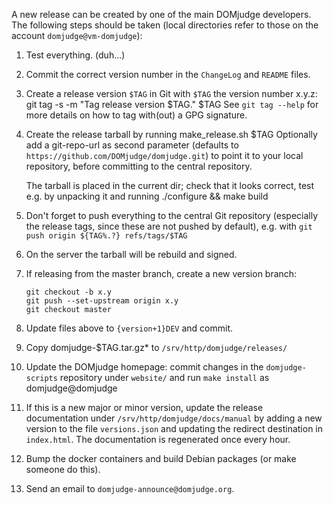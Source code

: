 A new release can be created by one of the main DOMjudge developers.
The following steps should be taken (local directories refer to those
on the account `domjudge@vm-domjudge`):

 1. Test everything. (duh...)
 1. Commit the correct version number in the `ChangeLog` and `README` files.
 1. Create a release version `$TAG` in Git with `$TAG` the version number
    x.y.z:
        git tag -s -m "Tag release version $TAG." $TAG
    See `git tag --help` for more details on how to tag with(out) a
    GPG signature.
 1. Create the release tarball by running
        make_release.sh $TAG
    Optionally add a git-repo-url as second parameter (defaults to
    `https://github.com/DOMjudge/domjudge.git`) to point it to your local
    repository, before committing to the central repository.

    The tarball is placed in the current dir; check that it looks correct,
    test e.g. by unpacking it and running
        ./configure && make build
 1. Don't forget to push everything to the central Git repository
    (especially the release tags, since these are not pushed by default),
    e.g. with
        `git push origin ${TAG%.?} refs/tags/$TAG`
 1. On the server the tarball will be rebuild and signed.
 1. If releasing from the master branch, create a new version branch:
    ```{sh}
    git checkout -b x.y
    git push --set-upstream origin x.y
    git checkout master
    ```
 1. Update files above to `{version+1}DEV` and commit.
 1. Copy domjudge-$TAG.tar.gz* to `/srv/http/domjudge/releases/`
 1. Update the DOMjudge homepage: commit changes in the `domjudge-scripts`
    repository under `website/` and run `make install` as domjudge@domjudge
 1. If this is a new major or minor version, update the release documentation
    under `/srv/http/domjudge/docs/manual` by adding a new version to the
    file `versions.json` and updating the redirect destination in `index.html`.
    The documentation is regenerated once every hour.
 1. Bump the docker containers and build Debian packages (or make someone
    do this).
 1. Send an email to `domjudge-announce@domjudge.org`.
